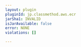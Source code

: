 ```yaml
---
layout: plugin
pluginId: jp.classmethod.aws.ecr
jarSha1: INVALID
isJarAvailable: false
error: NONE
violations: []

---
```

